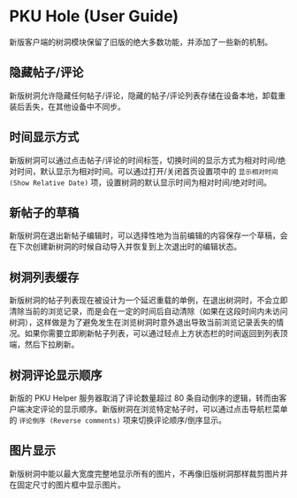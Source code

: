 PKU Hole (User Guide)
=======================
新版客户端的树洞模块保留了旧版的绝大多数功能，并添加了一些新的机制。


隐藏帖子/评论
---------------
新版树洞允许隐藏任何帖子/评论，隐藏的帖子/评论列表存储在设备本地，卸载重装后丢失，在其他设备中不同步。


时间显示方式
-------------
新版树洞可以通过点击帖子/评论的时间标签，切换时间的显示方式为相对时间/绝对时间，默认显示为相对时间。可以通过打开/关闭首页设置项中的 `显示相对时间 (Show Relative Date)` 项，设置树洞的默认显示时间为相对时间/绝对时间。


新帖子的草稿
-------------
新版树洞在退出新帖子编辑时，可以选择性地为当前编辑的内容保存一个草稿，会在下次创建新树洞的时候自动导入并恢复到上次退出时的编辑状态。


树洞列表缓存
-------------
新版树洞的帖子列表现在被设计为一个延迟重载的单例，在退出树洞时，不会立即清除当前的浏览记录，而是会在一定的时间后自动清除（如果在这段时间内未访问树洞），这样做是为了避免发生在浏览树洞时意外退出导致当前浏览记录丢失的情况。如果你需要立即刷新帖子列表，可以通过轻点上方状态栏的时间返回到列表顶端，然后下拉刷新。


树洞评论显示顺序
---------------
新版的 PKU Helper 服务器取消了评论数量超过 80 条自动倒序的逻辑，转而由客户端决定评论的显示顺序。新版树洞在浏览特定帖子时，可以通过点击导航栏菜单的 `评论倒序 (Reverse comments)` 项来切换评论顺序/倒序显示。


图片显示
-----------
新版树洞中能以最大宽度完整地显示所有的图片，不再像旧版树洞那样裁剪图片并在固定尺寸的图片框中显示图片。

